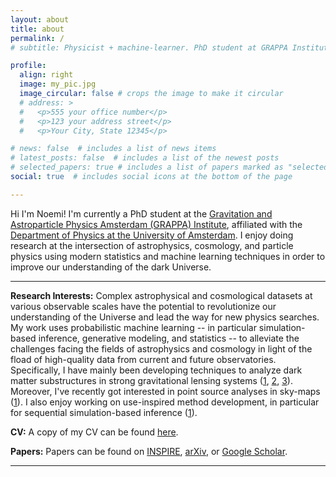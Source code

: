 ```yaml
---
layout: about
title: about
permalink: /
# subtitle: Physicist + machine-learner. PhD student at GRAPPA Institute (University of Amsterdam).

profile:
  align: right
  image: my_pic.jpg
  image_circular: false # crops the image to make it circular
  # address: >
  #   <p>555 your office number</p>
  #   <p>123 your address street</p>
  #   <p>Your City, State 12345</p>

# news: false  # includes a list of news items
# latest_posts: false  # includes a list of the newest posts
# selected_papers: true # includes a list of papers marked as "selected={true}"
social: true  # includes social icons at the bottom of the page

---
```


Hi I'm Noemi! I'm currently a PhD student at the [Gravitation and Astroparticle Physics Amsterdam (GRAPPA) Institute](https://www.grappa.amsterdam), affiliated with the [Department of Physics at the University of Amsterdam](https://iop.uva.nl). I enjoy doing research at the intersection of astrophysics, cosmology, and particle physics using modern statistics and machine learning techniques in order to improve our understanding of the dark Universe.

---

**Research Interests:**
Complex astrophysical and cosmological datasets at various observable scales have the potential to revolutionize our understanding of the Universe and lead the way for new physics searches. My work uses probabilistic machine learning -- in particular simulation-based inference, generative modeling, and statistics -- to alleviate the challenges facing the fields of astrophysics and cosmology in light of the fload of high-quality data from current and future observatories. 
Specifically, I have mainly been developing techniques to analyze dark matter substructures in strong gravitational lensing systems ([1](https://arxiv.org/abs/2205.09126), [2](https://arxiv.org/abs/2209.09918), [3](https://arxiv.org/abs/2211.04365)). Moreover, I've recently got interested in point source analyses in sky-maps ([1](https://arxiv.org/abs/2211.04291)). I also enjoy working on use-inspired method development, in particular for sequential simulation-based inference ([1](https://arxiv.org/abs/2308.08597)).

**CV:**
A copy of my CV can be found [here](/assets/pdf/CV.pdf).

**Papers:** 
Papers can be found on [INSPIRE](https://inspirehep.net/authors/2085617), [arXiv](https://arxiv.org/a/anaumontel_n_1.html), or [Google Scholar](https://scholar.google.com/citations?hl=en&user=5YPLrhoAAAAJ).

<!-- **Code:** 
Code associated with some of my projects can be found on [GitHub](https://github.com/NoemiAM). -->

---
